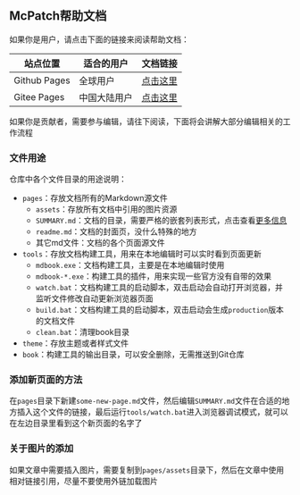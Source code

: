 ## McPatch帮助文档

如果你是用户，请点击下面的链接来阅读帮助文档：

| 站点位置     | 适合的用户   | 文档链接                                                |
| ------------ | ------------ | ------------------------------------------------------- |
| Github Pages | 全球用户     | [点击这里](https://balloonupdate.github.io/McPatchDocs) |
| Gitee Pages  | 中国大陆用户 | [点击这里](https://asforest.gitee.io/mcpatch-docs)      |

如果你是贡献者，需要参与编辑，请往下阅读，下面将会讲解大部分编辑相关的工作流程

### 文件用途

仓库中各个文件目录的用途说明：

+ `pages`：存放文档所有的Markdown源文件
  + `assets`：存放所有文档中引用的图片资源
  + `SUMMARY.md`：文档的目录，需要严格的嵌套列表形式，点击查看[更多信息](https://rust-lang.github.io/mdBook/format/summary.html)
  + `readme.md`：文档的封面页，没什么特殊的地方
  + 其它md文件：文档的各个页面源文件
+ `tools`：存放文档构建工具，用来在本地编辑时可以实时看到页面更新
  + `mdbook.exe`：文档构建工具，主要是在本地编辑时使用
  + `mdbook-*.exe`：构建工具的插件，用来实现一些官方没有自带的效果
  + `watch.bat`：文档构建工具的启动脚本，双击启动会自动打开浏览器，并监听文件修改自动更新浏览器页面
  + `build.bat`：文档构建工具的启动脚本，双击启动会生成`production`版本的文档文件
  + `clean.bat`：清理book目录
+ `theme`：存放主题或者样式文件
+ `book`：构建工具的输出目录，可以安全删除，无需推送到Git仓库

### 添加新页面的方法

在`pages`目录下新建`some-new-page.md`文件，然后编辑`SUMMARY.md`文件在合适的地方插入这个文件的链接，最后运行`tools/watch.bat`进入浏览器调试模式，就可以在左边目录里看到这个新页面的名字了

### 关于图片的添加

如果文章中需要插入图片，需要复制到`pages/assets`目录下，然后在文章中使用相对链接引用，尽量不要使用外链加载图片